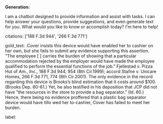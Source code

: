 **Generation:**

 I am a chatbot designed to provide information and assist with tasks. I can help answer your questions, provide suggestions, and even generate text for you. What would you like to know or accomplish today? I'm here to help!

citations: ['188 F.3d 944', '266 F.3d 771']

gold_text: .Cover insists this device would have enabled her to cashier on her own, but she fails to submit any evidence supporting this assertion. "The employee [ ] carries the burden of showing that a particular accommodation rejected by the employer would have made the employee qualified to perform the essential functions of the job.” Fjellestad v. Pizza Hut of Am., Inc., 188 F.3d 944, 954 (8th Cir.1999); accord Stafne v. Unicare Homes, 266 F.3d 771, 774 (8th Cir.2001). The only evidence in the record regarding this device is Brooks’s blind estimation that it costs around $100. (Brooks Dep. 60-61.) Yet, he also testified in his deposition that JCP did not have "the resources in the store to provide a bag separator.” (Id. 60.) Hence, there being no evidence proffered that a plastic bag separator device would have tillo wed her to-cashier, Cover has failed to meet her burden.

label: 